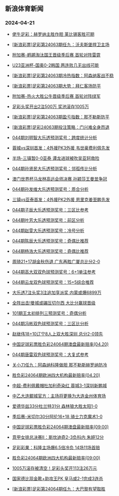 ## 新浪体育新闻 
### 2024-04-21

+ [佬牛足彩：赫罗纳主胜作胆 莱比锡客胜可期](https://sports.sina.com.cn/l/2024-04-20/doc-inasmxma4499422.shtml)

+ [[新浪彩票]足彩第24063期任九：沃夫斯堡捍卫主场](https://sports.sina.com.cn/l/2024-04-20/doc-inasmtce4604309.shtml)

+ [附加赛-鹈鹕淘汰国王晋级季后赛 首轮对阵雷霆](https://sports.sina.com.cn/basketball/nba/2024-04-20/doc-inasncsy4385736.shtml)

+ [U23亚洲杯-国奥0-2韩国 两连败几无出线可能](https://sports.sina.com.cn/china/gqgs/2024-04-19/doc-inaskvxq5073964.shtml)

+ [[新浪彩票]足彩第24063期冷热指数：阿森纳客战不稳](https://sports.sina.com.cn/l/2024-04-20/doc-inasmtce4604952.shtml)

+ [[新浪彩票]足彩第24063期大势：拜仁客场防平](https://sports.sina.com.cn/l/2024-04-20/doc-inasmtce4604166.shtml)

+ [附加赛-热火大胜公牛晋级季后赛 首轮对阵绿军](https://sports.sina.com.cn/basketball/nba/2024-04-20/doc-inasmxku6388467.shtml)

+ [足彩头奖开出2注500万  奖池滚存1005万](https://sports.sina.com.cn/l/2024-04-20/doc-inasmtce4603815.shtml)

+ [[新浪彩票]足彩第24063期盈亏指数：那不勒斯防平](https://sports.sina.com.cn/l/2024-04-20/doc-inasmtaw6494558.shtml)

+ [[新浪彩票]足彩24063期投注策略：门兴难全身而退](https://sports.sina.com.cn/l/2024-04-20/doc-inasmtce4604573.shtml)

+ [044期刘明智大乐透预测奖号：跨度统计分析](https://sports.sina.com.cn/l/2024-04-20/doc-inasmxma4507331.shtml)

+ [蓉城vs深圳首发：4外援PK3外援 韦世豪费利佩先发](https://sports.sina.com.cn/china/j/2024-04-20/doc-inasnqhu4182581.shtml)

+ [半场-三镇暂0-0亚泰 谭龙进球被吹吴亚轲救险](https://sports.sina.com.cn/china/j/2024-04-20/doc-inasnuqt3068918.shtml)

+ [044期孙贤民大乐透预测奖号：邻孤传比分析](https://sports.sina.com.cn/l/2024-04-20/doc-inasmxmc3505908.shtml)

+ [澳门世界杯马龙林高远会师决赛 孙颖莎王曼昱争冠](https://sports.sina.com.cn/others/pingpang/2024-04-20/doc-inasnywr2956582.shtml)

+ [044期孙发维大乐透预测奖号：质合分析](https://sports.sina.com.cn/l/2024-04-20/doc-inasmxma4505965.shtml)

+ [三镇vs亚泰首发：4外援PK2外援 恩里克姜至鹏先发](https://sports.sina.com.cn/china/j/2024-04-20/doc-inasnqhv3182407.shtml)

+ [044期子辰大乐透预测奖号：三区比参考](https://sports.sina.com.cn/l/2024-04-20/doc-inasmxma4505584.shtml)

+ [044期叶芳大乐透预测奖号：前区分析](https://sports.sina.com.cn/l/2024-04-20/doc-inasmxma4505466.shtml)

+ [044期赵雯大乐透预测奖号：冷号分析](https://sports.sina.com.cn/l/2024-04-20/doc-inasmxma4505344.shtml)

+ [044期陈辰大乐透预测奖号：奇偶比推荐](https://sports.sina.com.cn/l/2024-04-20/doc-inasmxmc3504510.shtml)

+ [044期杨浩大乐透预测奖号：奇偶比推荐](https://sports.sina.com.cn/l/2024-04-20/doc-inasmxmc3503939.shtml)

+ [周琦21+17胡金秋伤退 广东再胜广厦总比分2-0](https://sports.sina.com.cn/basketball/cba/2024-04-20/doc-inasnywq3953018.shtml)

+ [044期高大双双色球预测奖号：6+1单注参考](https://sports.sina.com.cn/l/2024-04-20/doc-inasmxmc3499787.shtml)

+ [044期云龙双色球预测奖号：15+5综合推荐](https://sports.sina.com.cn/l/2024-04-20/doc-inasmxmc3501198.shtml)

+ [大乐透7注头奖3注追加享派奖 内蒙或爆6899万](https://sports.sina.com.cn/l/2024-04-20/doc-inasnywr2955041.shtml)

+ [全阵出击!曼城或碾压切尔西 大比分赢球晋级](https://sports.sina.com.cn/l/2024-04-20/doc-inaskezw5369762.shtml)

+ [101期王太初排列三预测奖号：奇偶分析](https://sports.sina.com.cn/l/2024-04-20/doc-inasncsy4392328.shtml)

+ [044期冯彬双色球预测奖号：三区比分析](https://sports.sina.com.cn/l/2024-04-20/doc-inasmxmc3501396.shtml)

+ [赵继伟18+10辽宁8人上双大胜深圳 总分2-0领先](https://sports.sina.com.cn/basketball/cba/2024-04-20/doc-inasnywq3948965.shtml)

+ [中国足球彩票胜负彩24064期澳盘最新赔率(04.20)](https://sports.sina.com.cn/l/2024-04-20/doc-inasncsz3399590.shtml)

+ [044期唐雷双色球预测奖号：大复式参考](https://sports.sina.com.cn/l/2024-04-20/doc-inasmxmc3501082.shtml)

+ [关小刀任九：阿森纳科隆做胆 那不勒斯赫罗纳防冷](https://sports.sina.com.cn/l/2024-04-20/doc-inasniyx3282086.shtml)

+ [胜负彩24064期欧洲四大机构最新赔率(04.20)](https://sports.sina.com.cn/l/2024-04-20/doc-inasncsy4400982.shtml)

+ [中超-费利佩戴帽杜加利奇染红 蓉城3-1深圳新鹏城](https://sports.sina.com.cn/china/j/2024-04-20/doc-inasnuqs4075872.shtml)

+ [中乙大连鲲城官方：主场将更换为大连金州体育场](https://sports.sina.com.cn/china/j/2024-04-20/doc-inasnqhu4184092.shtml)

+ [爱德华兹33分杜兰特31分 森林狼大胜太阳1-0](https://sports.sina.com.cn/basketball/nba/2024-04-21/doc-inaspwaf2469731.shtml)

+ [季后赛-米切尔30分阿伦16+18 骑士力克魔术1-0](https://sports.sina.com.cn/basketball/nba/2024-04-21/doc-inaspruh3596039.shtml)

+ [中国足球彩票胜负彩24064期澳盘最新赔率(09:00)](https://sports.sina.com.cn/l/2024-04-20/doc-inasncsz3399590.shtml)

+ [意甲女排总决赛II：斯坎迪奇2-3负科内 朱婷12分](https://sports.sina.com.cn/others/volleyball/2024-04-21/doc-inasprui2599015.shtml)

+ [足彩彩果：科隆主场爆6.5倍冷负 14场11场首赔](https://sports.sina.com.cn/l/2024-04-21/doc-inaspwaf2478061.shtml)

+ [胜负彩24064期欧洲四大机构最新赔率(09:00)](https://sports.sina.com.cn/l/2024-04-20/doc-inasncsy4400982.shtml)

+ [1005万滚存被清空！足彩头奖开113注26万元](https://sports.sina.com.cn/l/2024-04-21/doc-inaspwaf2478061.shtml)

+ [国家德比现金靴+助攻王PK 皇马或2-1完成3连杀](https://sports.sina.com.cn/l/2024-04-21/doc-inaspwae3477552.shtml)

+ [[新浪彩票]足彩第24064期任九：大巴黎有望取胜](https://sports.sina.com.cn/l/2024-04-21/doc-inaspwae3479820.shtml)

